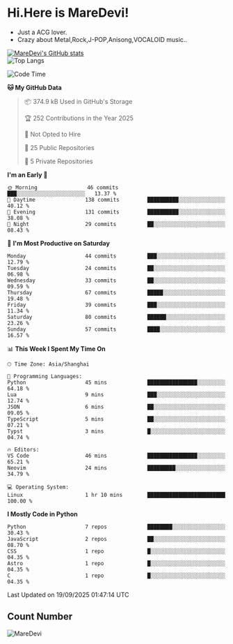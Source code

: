 # Hi.Here is MareDevi!

- Just a ACG lover.
- Crazy about Metal,Rock,J-POP,Anisong,VOCALOID music..

[![MareDevi's GitHub stats](https://github-readme-stats.vercel.app/api?username=MareDevi&show_icons=true&theme=algolia)](https://github.com/anuraghazra/github-readme-stats)  
![Top Langs](https://github-readme-stats.vercel.app/api/top-langs/?username=MareDevi&layout=compact&theme=algolia)

<!--START_SECTION:waka-->
![Code Time](http://img.shields.io/badge/Code%20Time-317%20hrs%2058%20mins-blue)

**🐱 My GitHub Data** 

> 📦 374.9 kB Used in GitHub's Storage 
 > 
> 🏆 252 Contributions in the Year 2025
 > 
> 🚫 Not Opted to Hire
 > 
> 📜 25 Public Repositories 
 > 
> 🔑 5 Private Repositories 
 > 
**I'm an Early 🐤** 

```text
🌞 Morning                46 commits          ███░░░░░░░░░░░░░░░░░░░░░░   13.37 % 
🌆 Daytime                138 commits         ██████████░░░░░░░░░░░░░░░   40.12 % 
🌃 Evening                131 commits         ██████████░░░░░░░░░░░░░░░   38.08 % 
🌙 Night                  29 commits          ██░░░░░░░░░░░░░░░░░░░░░░░   08.43 % 
```
📅 **I'm Most Productive on Saturday** 

```text
Monday                   44 commits          ███░░░░░░░░░░░░░░░░░░░░░░   12.79 % 
Tuesday                  24 commits          ██░░░░░░░░░░░░░░░░░░░░░░░   06.98 % 
Wednesday                33 commits          ██░░░░░░░░░░░░░░░░░░░░░░░   09.59 % 
Thursday                 67 commits          █████░░░░░░░░░░░░░░░░░░░░   19.48 % 
Friday                   39 commits          ███░░░░░░░░░░░░░░░░░░░░░░   11.34 % 
Saturday                 80 commits          ██████░░░░░░░░░░░░░░░░░░░   23.26 % 
Sunday                   57 commits          ████░░░░░░░░░░░░░░░░░░░░░   16.57 % 
```


📊 **This Week I Spent My Time On** 

```text
🕑︎ Time Zone: Asia/Shanghai

💬 Programming Languages: 
Python                   45 mins             ████████████████░░░░░░░░░   64.18 % 
Lua                      9 mins              ███░░░░░░░░░░░░░░░░░░░░░░   12.74 % 
JSON                     6 mins              ██░░░░░░░░░░░░░░░░░░░░░░░   09.05 % 
TypeScript               5 mins              ██░░░░░░░░░░░░░░░░░░░░░░░   07.21 % 
Typst                    3 mins              █░░░░░░░░░░░░░░░░░░░░░░░░   04.74 % 

🔥 Editors: 
VS Code                  46 mins             ████████████████░░░░░░░░░   65.21 % 
Neovim                   24 mins             █████████░░░░░░░░░░░░░░░░   34.79 % 

💻 Operating System: 
Linux                    1 hr 10 mins        █████████████████████████   100.00 % 
```

**I Mostly Code in Python** 

```text
Python                   7 repos             ████████░░░░░░░░░░░░░░░░░   30.43 % 
JavaScript               2 repos             ██░░░░░░░░░░░░░░░░░░░░░░░   08.70 % 
CSS                      1 repo              █░░░░░░░░░░░░░░░░░░░░░░░░   04.35 % 
Astro                    1 repo              █░░░░░░░░░░░░░░░░░░░░░░░░   04.35 % 
C                        1 repo              █░░░░░░░░░░░░░░░░░░░░░░░░   04.35 % 
```




 Last Updated on 19/09/2025 01:47:14 UTC
<!--END_SECTION:waka-->

## Count Number
![MareDevi](https://count.getloli.com/get/@maredevi?theme=moebooru-h)  

<!---
MareDevi/MareDevi is a ✨ special ✨ repository because its `README.md` (this file) appears on your GitHub profile.
You can click the Preview link to take a look at your changes.
--->
